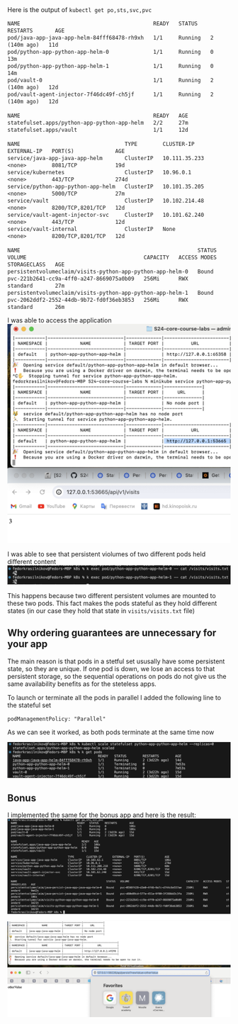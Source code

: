 ## 

Here is the output of `kubectl get po,sts,svc,pvc`
```
NAME                                          READY   STATUS    RESTARTS       AGE
pod/java-app-java-app-helm-84fff68478-rh9xh   1/1     Running   2 (140m ago)   11d
pod/python-app-python-app-helm-0              1/1     Running   0              13m
pod/python-app-python-app-helm-1              1/1     Running   0              14m
pod/vault-0                                   1/1     Running   2 (140m ago)   12d
pod/vault-agent-injector-7f46dc49f-ch5jf      1/1     Running   2 (140m ago)   12d

NAME                                          READY   AGE
statefulset.apps/python-app-python-app-helm   2/2     27m
statefulset.apps/vault                        1/1     12d

NAME                                 TYPE        CLUSTER-IP      EXTERNAL-IP   PORT(S)             AGE
service/java-app-java-app-helm       ClusterIP   10.111.35.233   <none>        8081/TCP            19d
service/kubernetes                   ClusterIP   10.96.0.1       <none>        443/TCP             274d
service/python-app-python-app-helm   ClusterIP   10.101.35.205   <none>        5000/TCP            27m
service/vault                        ClusterIP   10.102.214.48   <none>        8200/TCP,8201/TCP   12d
service/vault-agent-injector-svc     ClusterIP   10.101.62.240   <none>        443/TCP             12d
service/vault-internal               ClusterIP   None            <none>        8200/TCP,8201/TCP   12d

NAME                                                        STATUS   VOLUME                                     CAPACITY   ACCESS MODES   STORAGECLASS   AGE
persistentvolumeclaim/visits-python-app-python-app-helm-0   Bound    pvc-221b2641-cc9a-4ff0-a247-8669075a0b09   256Mi      RWX            standard       27m
persistentvolumeclaim/visits-python-app-python-app-helm-1   Bound    pvc-2062ddf2-2552-44db-9b72-fd0f36eb3853   256Mi      RWX            standard       26m
```

I was able to access the application 
![screenshot](pics/sts1.png)

I was able to see that persistent violumes of two different pods held different content 
![screenshot](pics/sts2.png)

This happens because two different persistent volumes are mounted to these two pods. This fact makes the pods stateful as they hold different states (in our case they hold that state in `visits/visits.txt` file)

## Why ordering guarantees are unnecessary for your app
The main reason is that pods in a stetful set ususally have some persistent state, so they are unique. If one pod is down, we lose an access to that persistent storage, so the sequential operations on pods do not give us the same availability benefits as for the steteless apps. 

To launch or terminate all the pods in parallel I added the following line to the stateful set 

```
podManagementPolicy: "Parallel"
```

As we can see it worked, as both pods terminate at the same time now

![screenshot](pics/parallel.png)

## Bonus 

I implemented the same for the bonus app and here is the result: 
![screenshot](pics/bonus13_1.png)

![screenshot](pics/bonus13.png)